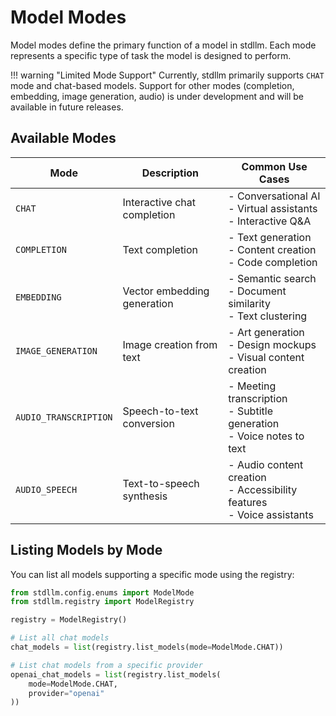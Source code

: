 # Model Modes

Model modes define the primary function of a model in stdllm. Each mode represents a specific type of task the model is designed to perform.

!!! warning "Limited Mode Support"
    Currently, stdllm primarily supports `CHAT` mode and chat-based models. Support for other modes (completion, embedding, image generation, audio) is under development and will be available in future releases.

## Available Modes

| Mode | Description | Common Use Cases |
|------|-------------|-----------------|
| `CHAT` | Interactive chat completion | - Conversational AI<br>- Virtual assistants<br>- Interactive Q&A |
| `COMPLETION` | Text completion | - Text generation<br>- Content creation<br>- Code completion |
| `EMBEDDING` | Vector embedding generation | - Semantic search<br>- Document similarity<br>- Text clustering |
| `IMAGE_GENERATION` | Image creation from text | - Art generation<br>- Design mockups<br>- Visual content creation |
| `AUDIO_TRANSCRIPTION` | Speech-to-text conversion | - Meeting transcription<br>- Subtitle generation<br>- Voice notes to text |
| `AUDIO_SPEECH` | Text-to-speech synthesis | - Audio content creation<br>- Accessibility features<br>- Voice assistants |

## Listing Models by Mode

You can list all models supporting a specific mode using the registry:

```python
from stdllm.config.enums import ModelMode
from stdllm.registry import ModelRegistry

registry = ModelRegistry()

# List all chat models
chat_models = list(registry.list_models(mode=ModelMode.CHAT))

# List chat models from a specific provider
openai_chat_models = list(registry.list_models(
    mode=ModelMode.CHAT,
    provider="openai"
))
```